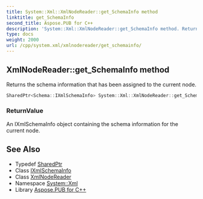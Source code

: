 ```yaml
---
title: System::Xml::XmlNodeReader::get_SchemaInfo method
linktitle: get_SchemaInfo
second_title: Aspose.PUB for C++
description: 'System::Xml::XmlNodeReader::get_SchemaInfo method. Returns the schema information that has been assigned to the current node in C++.'
type: docs
weight: 2000
url: /cpp/system.xml/xmlnodereader/get_schemainfo/
---
```

## XmlNodeReader::get_SchemaInfo method


Returns the schema information that has been assigned to the current node.

```cpp
SharedPtr<Schema::IXmlSchemaInfo> System::Xml::XmlNodeReader::get_SchemaInfo() override
```


### ReturnValue

An IXmlSchemaInfo object containing the schema information for the current node.

## See Also

* Typedef [SharedPtr](../../../system/sharedptr/)
* Class [IXmlSchemaInfo](../../../system.xml.schema/ixmlschemainfo/)
* Class [XmlNodeReader](../)
* Namespace [System::Xml](../../)
* Library [Aspose.PUB for C++](../../../)
